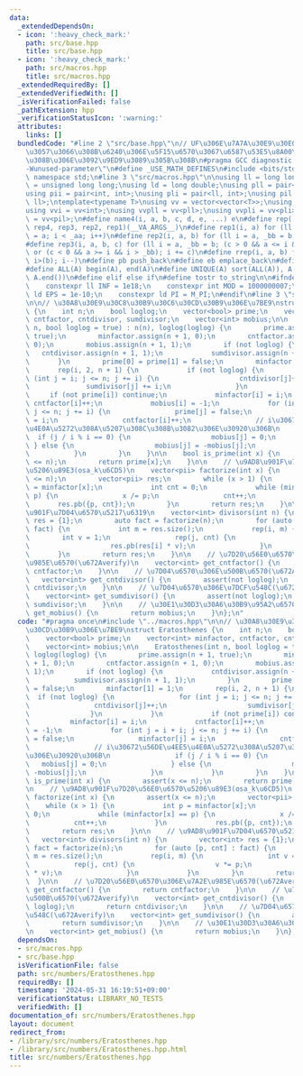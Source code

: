 ```yaml
---
data:
  _extendedDependsOn:
  - icon: ':heavy_check_mark:'
    path: src/base.hpp
    title: src/base.hpp
  - icon: ':heavy_check_mark:'
    path: src/macros.hpp
    title: src/macros.hpp
  _extendedRequiredBy: []
  _extendedVerifiedWith: []
  _isVerificationFailed: false
  _pathExtension: hpp
  _verificationStatusIcon: ':warning:'
  attributes:
    links: []
  bundledCode: "#line 2 \"src/base.hpp\"\n// UF\u306E\u7A7A\u30E9\u30E0\u30C0\u6E21\
    \u3057\u3066\u308B\u6240\u306E\u5F15\u6570\u3067\u6587\u53E5\u8A00\u308F\u308C\
    \u308B\u306E\u3092\u9ED9\u3089\u305B\u308B\n#pragma GCC diagnostic ignored \"\
    -Wunused-parameter\"\n#define _USE_MATH_DEFINES\n#include <bits/stdc++.h>\nusing\
    \ namespace std;\n#line 3 \"src/macros.hpp\"\n\nusing ll = long long;\nusing ull\
    \ = unsigned long long;\nusing ld = long double;\nusing pll = pair<ll, ll>;\n\
    using pii = pair<int, int>;\nusing pli = pair<ll, int>;\nusing pil = pair<int,\
    \ ll>;\ntemplate<typename T>\nusing vv = vector<vector<T>>;\nusing vvl = vv<ll>;\n\
    using vvi = vv<int>;\nusing vvpll = vv<pll>;\nusing vvpli = vv<pli>;\nusing vvpil\
    \ = vv<pil>;\n#define name4(i, a, b, c, d, e, ...) e\n#define rep(...) name4(__VA_ARGS__,\
    \ rep4, rep3, rep2, rep1)(__VA_ARGS__)\n#define rep1(i, a) for (ll i = 0, _aa\
    \ = a; i < _aa; i++)\n#define rep2(i, a, b) for (ll i = a, _bb = b; i < _bb; i++)\n\
    #define rep3(i, a, b, c) for (ll i = a, _bb = b; (c > 0 && a <= i && i < _bb)\
    \ or (c < 0 && a >= i && i > _bb); i += c)\n#define rrep(i, a, b) for (ll i=(a);\
    \ i>(b); i--)\n#define pb push_back\n#define eb emplace_back\n#define mkp make_pair\n\
    #define ALL(A) begin(A), end(A)\n#define UNIQUE(A) sort(ALL(A)), A.erase(unique(ALL(A)),\
    \ A.end())\n#define elif else if\n#define tostr to_string\n\n#ifndef CONSTANTS\n\
    \    constexpr ll INF = 1e18;\n    constexpr int MOD = 1000000007;\n    constexpr\
    \ ld EPS = 1e-10;\n    constexpr ld PI = M_PI;\n#endif\n#line 3 \"src/numbers/Eratosthenes.hpp\"\
    \n\n// \u30A8\u30E9\u30C8\u30B9\u30C6\u30CD\u30B9\u306E\u7BE9\nstruct Eratosthenes\
    \ {\n    int n;\n    bool loglog;\n    vector<bool> prime;\n    vector<int> minfactor,\
    \ cntfactor, cntdivisor, sumdivisor;\n    vector<int> mobius;\n\n    Eratosthenes(int\
    \ n, bool loglog = true) : n(n), loglog(loglog) {\n        prime.assign(n + 1,\
    \ true);\n        minfactor.assign(n + 1, 0);\n        cntfactor.assign(n + 1,\
    \ 0);\n        mobius.assign(n + 1, 1);\n        if (not loglog) {\n         \
    \   cntdivisor.assign(n + 1, 1);\n            sumdivisor.assign(n + 1, 1);\n \
    \       }\n        prime[0] = prime[1] = false;\n        minfactor[1] = 1;\n \
    \       rep(i, 2, n + 1) {\n            if (not loglog) {\n                for\
    \ (int j = i; j <= n; j += i) {\n                    cntdivisor[j]++;\n      \
    \              sumdivisor[j] += i;\n                }\n            }\n       \
    \     if (not prime[i]) continue;\n            minfactor[i] = i;\n           \
    \ cntfactor[i]++;\n            mobius[i] = -1;\n            for (int j = i + i;\
    \ j <= n; j += i) {\n                prime[j] = false;\n                minfactor[j]\
    \ = i;\n                cntfactor[i]++;\n                // i\u30672\u56DE\u4EE5\
    \u4E0A\u5272\u308A\u5207\u308C\u308B\u3082\u306E\u30920\u306B\n              \
    \  if (j / i % i == 0) {\n                    mobius[j] = 0;\n               \
    \ } else {\n                    mobius[j] = -mobius[j];\n                }\n \
    \           }\n        }\n    }\n\n    bool is_prime(int x) {\n        assert(x\
    \ <= n);\n        return prime[x];\n    }\n\n    // \u9AD8\u901F\u7D20\u56E0\u6570\
    \u5206\u89E3(osa_k\u6CD5)\n    vector<pii> factorize(int x) {\n        assert(x\
    \ <= n);\n        vector<pii> res;\n        while (x > 1) {\n            int p\
    \ = minfactor[x];\n            int cnt = 0;\n            while (minfactor[x] ==\
    \ p) {\n                x /= p;\n                cnt++;\n            }\n     \
    \       res.pb({p, cnt});\n        }\n        return res;\n    }\n\n    // \u9AD8\
    \u901F\u7D04\u6570\u5217\u6319\n    vector<int> divisors(int n) {\n        vector<int>\
    \ res = {1};\n        auto fact = factorize(n);\n        for (auto [p, cnt] :\
    \ fact) {\n            int m = res.size();\n            rep(i, m) {\n        \
    \        int v = 1;\n                rep(j, cnt) {\n                    v *= p;\n\
    \                    res.pb(res[i] * v);\n                }\n            }\n \
    \       }\n        return res;\n    }\n\n    // \u7D20\u56E0\u6570\u306E\u7A2E\
    \u985E\u6570(\u672Averify)\n    vector<int> get_cntfactor() {\n        return\
    \ cntfactor;\n    }\n\n    // \u7D04\u6570\u306E\u500B\u6570(\u672Averify)\n \
    \   vector<int> get_cntdivisor() {\n        assert(not loglog);\n        return\
    \ cntdivisor;\n    }\n\n    // \u7D04\u6570\u306E\u7DCF\u548C(\u672Averify)\n\
    \    vector<int> get_sumdivisor() {\n        assert(not loglog);\n        return\
    \ sumdivisor;\n    }\n\n    // \u30E1\u30D3\u30A6\u30B9\u95A2\u6570\n    vector<int>\
    \ get_mobius() {\n        return mobius;\n    }\n};\n"
  code: "#pragma once\n#include \"../macros.hpp\"\n\n// \u30A8\u30E9\u30C8\u30B9\u30C6\
    \u30CD\u30B9\u306E\u7BE9\nstruct Eratosthenes {\n    int n;\n    bool loglog;\n\
    \    vector<bool> prime;\n    vector<int> minfactor, cntfactor, cntdivisor, sumdivisor;\n\
    \    vector<int> mobius;\n\n    Eratosthenes(int n, bool loglog = true) : n(n),\
    \ loglog(loglog) {\n        prime.assign(n + 1, true);\n        minfactor.assign(n\
    \ + 1, 0);\n        cntfactor.assign(n + 1, 0);\n        mobius.assign(n + 1,\
    \ 1);\n        if (not loglog) {\n            cntdivisor.assign(n + 1, 1);\n \
    \           sumdivisor.assign(n + 1, 1);\n        }\n        prime[0] = prime[1]\
    \ = false;\n        minfactor[1] = 1;\n        rep(i, 2, n + 1) {\n          \
    \  if (not loglog) {\n                for (int j = i; j <= n; j += i) {\n    \
    \                cntdivisor[j]++;\n                    sumdivisor[j] += i;\n \
    \               }\n            }\n            if (not prime[i]) continue;\n  \
    \          minfactor[i] = i;\n            cntfactor[i]++;\n            mobius[i]\
    \ = -1;\n            for (int j = i + i; j <= n; j += i) {\n                prime[j]\
    \ = false;\n                minfactor[j] = i;\n                cntfactor[i]++;\n\
    \                // i\u30672\u56DE\u4EE5\u4E0A\u5272\u308A\u5207\u308C\u308B\u3082\
    \u306E\u30920\u306B\n                if (j / i % i == 0) {\n                 \
    \   mobius[j] = 0;\n                } else {\n                    mobius[j] =\
    \ -mobius[j];\n                }\n            }\n        }\n    }\n\n    bool\
    \ is_prime(int x) {\n        assert(x <= n);\n        return prime[x];\n    }\n\
    \n    // \u9AD8\u901F\u7D20\u56E0\u6570\u5206\u89E3(osa_k\u6CD5)\n    vector<pii>\
    \ factorize(int x) {\n        assert(x <= n);\n        vector<pii> res;\n    \
    \    while (x > 1) {\n            int p = minfactor[x];\n            int cnt =\
    \ 0;\n            while (minfactor[x] == p) {\n                x /= p;\n     \
    \           cnt++;\n            }\n            res.pb({p, cnt});\n        }\n\
    \        return res;\n    }\n\n    // \u9AD8\u901F\u7D04\u6570\u5217\u6319\n \
    \   vector<int> divisors(int n) {\n        vector<int> res = {1};\n        auto\
    \ fact = factorize(n);\n        for (auto [p, cnt] : fact) {\n            int\
    \ m = res.size();\n            rep(i, m) {\n                int v = 1;\n     \
    \           rep(j, cnt) {\n                    v *= p;\n                    res.pb(res[i]\
    \ * v);\n                }\n            }\n        }\n        return res;\n  \
    \  }\n\n    // \u7D20\u56E0\u6570\u306E\u7A2E\u985E\u6570(\u672Averify)\n    vector<int>\
    \ get_cntfactor() {\n        return cntfactor;\n    }\n\n    // \u7D04\u6570\u306E\
    \u500B\u6570(\u672Averify)\n    vector<int> get_cntdivisor() {\n        assert(not\
    \ loglog);\n        return cntdivisor;\n    }\n\n    // \u7D04\u6570\u306E\u7DCF\
    \u548C(\u672Averify)\n    vector<int> get_sumdivisor() {\n        assert(not loglog);\n\
    \        return sumdivisor;\n    }\n\n    // \u30E1\u30D3\u30A6\u30B9\u95A2\u6570\
    \n    vector<int> get_mobius() {\n        return mobius;\n    }\n};\n"
  dependsOn:
  - src/macros.hpp
  - src/base.hpp
  isVerificationFile: false
  path: src/numbers/Eratosthenes.hpp
  requiredBy: []
  timestamp: '2024-05-31 16:19:51+09:00'
  verificationStatus: LIBRARY_NO_TESTS
  verifiedWith: []
documentation_of: src/numbers/Eratosthenes.hpp
layout: document
redirect_from:
- /library/src/numbers/Eratosthenes.hpp
- /library/src/numbers/Eratosthenes.hpp.html
title: src/numbers/Eratosthenes.hpp
---
```

